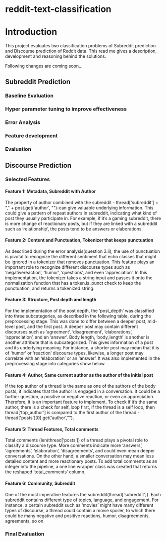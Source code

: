 # reddit-text-classification
# Introduction
This project evaluates two classification problems of Subreddit prediction and Discourse prediction of Reddit data. This read me gives a description, development and reasoning behind the solutions. 

Following changes are coming soon...

## Subreddit Prediction


### Baseline Evaluation


### Hyper parameter tuning to improve effectiveness



### Error Analysis 

### Feature development 

### Evaluation

## Discourse Prediction

### Selected Features
#### Feature 1: Metadata, Subreddit with Author
The property of author combined with the subreddit - thread['subreddit'] + "," +  post.get('author', "")-can give valuable underlying information. This could give a pattern of repeat authors in subreddit, indicating what kind of post they usually participate in. For example, if it’s a gaming subreddit, there is more change of reactionary posts, but if they are linked with a subreddit such as ‘relationship’, the posts tend to be answers or elaborations.
#### Feature 2: Content and Punctuation, Tokenizer that keeps punctuation
As described during the error analysis(question 3.ii), the use of punctuation is pivotal to recognize the different sentiment that echo classes that might be ignored in a tokenizer that removes punctuation. This feature plays an important role to recognize different discourse types such as ‘negativereaction’, ‘humor’, ‘questions’, and even ‘appreciation’. In this implementation, the tokenizer takes a string input and passes it onto the normalization function that has a token.is_punct check to keep the punctuation, and returns a tokenized string. 
#### Feature 3: Structure, Post depth and length
For the implementation of the post depth, the ‘post_depth’ was classified into three subcategories, as described in the following table, during the preprocessing stage. This was done to differ between a deeper post, mid-level post, and the first post. A deeper post may contain different discourses such as ‘agreement’, ‘disagreement’, ‘elaborations’, ‘appreciation’, and an ‘answer’. 
Body length, ‘body_length’ is another is another attribute that is subcategorized. This gives information of a post and its underlying meaning. For instance, a shorter post may mean that it is of ‘humor’ or ‘reaction’ discourse types, likewise, a longer post may correlate with an ‘elaboration’ or an ‘answer’. It was also implemented in the preprocessing stage into categories show below.
#### Feature 4: Author, Same current author as the author of the initial post
If the top author of a thread is the same as one of the authors of the body posts, it indicates that the author is engaged in a conversation. It could be a further question, a positive or negative reaction, or even an appreciation. Therefore, it is an important feature to implement. To check if it’s the same author, there is a check for self_loop first, if the thread is a self loop, then thread[‘top_author’] is compared to the first author of the thread - thread['posts'][0].get('author',""). 
#### Feature 5: Thread Features, Total comments
Total comments (len(thread[‘posts’]) of a thread plays a pivotal role to classify a discourse type. More comments indicate more ‘answers’, ‘agreements’, ‘elaboration’, ‘disagreements’, and could even mean deeper conversations. On the other hand, a smaller conversation may mean less detailed content and more reactionary posts. To add total comments as an integer into the pipeline, a one line wrapper class was created that returns the reshaped ‘total_comments’ column.
#### Feature 6: Community, Subreddit
One of the most imperative features the subreddit(thread[‘subreddit’]). Each subreddit contains different type of topics, language, and engagement. For instance, a certain subreddit such as ‘movies’ might have many different types of discourse, a thread could contain a movie spoiler, to which there could be many negative and positive reactions, humor, disagreements, agreements, so on. 


### Final Evaluation


